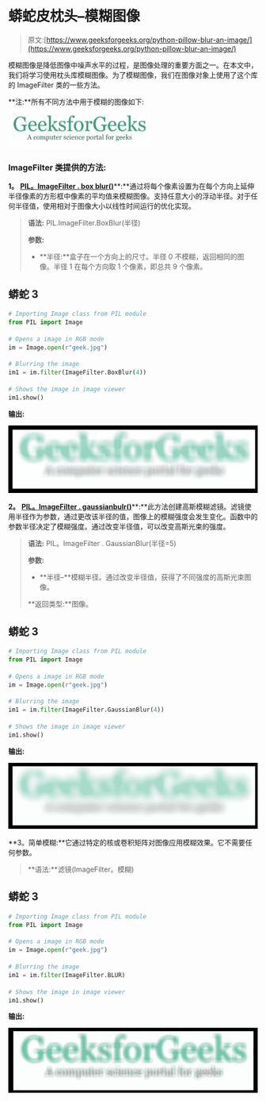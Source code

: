# 蟒蛇皮枕头–模糊图像

> 原文:[https://www.geeksforgeeks.org/python-pillow-blur-an-image/](https://www.geeksforgeeks.org/python-pillow-blur-an-image/)

模糊图像是降低图像中噪声水平的过程，是图像处理的重要方面之一。在本文中，我们将学习使用枕头库模糊图像。为了模糊图像，我们在图像对象上使用了这个库的 ImageFilter 类的一些方法。

**注:**所有不同方法中用于模糊的图像如下:

![](img/b0a478d37ea48b39f669bc5dd49f08e7.png)

### ImageFilter 类提供的方法:

**1。** [**PIL。ImageFilter . box blur()**](https://www.geeksforgeeks.org/python-pil-boxblur-method/)**:**通过将每个像素设置为在每个方向上延伸半径像素的方形框中像素的平均值来模糊图像。支持任意大小的浮动半径。对于任何半径值，使用相对于图像大小以线性时间运行的优化实现。

> **语法:** PIL.ImageFilter.BoxBlur(半径)
> 
> **参数:**
> 
> *   **半径:**盒子在一个方向上的尺寸。半径 0 不模糊，返回相同的图像。半径 1 在每个方向取 1 个像素，即总共 9 个像素。

## 蟒蛇 3

```py
# Importing Image class from PIL module
from PIL import Image

# Opens a image in RGB mode
im = Image.open(r"geek.jpg")

# Blurring the image
im1 = im.filter(ImageFilter.BoxBlur(4))

# Shows the image in image viewer
im1.show()
```

**输出:**

![python pillow box blur](img/d9bdb892968973ff2f1c8b53678933f6.png)

**2。** [**PIL。ImageFilter . gaussianbulr()**](https://www.geeksforgeeks.org/python-pil-gaussianblur-method/)**:**此方法创建高斯模糊滤镜。滤镜使用半径作为参数，通过更改该半径的值，图像上的模糊强度会发生变化。函数中的参数半径决定了模糊强度。通过改变半径值，可以改变高斯光束的强度。

> **语法:** PIL。ImageFilter . GaussianBlur(半径=5)
> 
> **参数:**
> 
> *   **半径–**模糊半径。通过改变半径值，获得了不同强度的高斯光束图像。
> 
> **返回类型:**图像。

## 蟒蛇 3

```py
# Importing Image class from PIL module
from PIL import Image

# Opens a image in RGB mode
im = Image.open(r"geek.jpg")

# Blurring the image
im1 = im.filter(ImageFilter.GaussianBlur(4))

# Shows the image in image viewer
im1.show()
```

**输出:**

![gaussain blur python pillow](img/0ee31f3fb70ef40b65a02f8671594618.png)

**3。简单模糊:**它通过特定的核或卷积矩阵对图像应用模糊效果。它不需要任何参数。

> **语法:**滤镜(ImageFilter。模糊)

## 蟒蛇 3

```py
# Importing Image class from PIL module
from PIL import Image

# Opens a image in RGB mode
im = Image.open(r"geek.jpg")

# Blurring the image
im1 = im.filter(ImageFilter.BLUR)

# Shows the image in image viewer
im1.show()
```

**输出:**

![](img/1456f3b8b3ebebd671ccc151d4d7dcad.png)